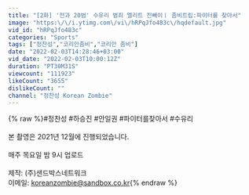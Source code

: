```yaml
---
title: "[2화] '전과 20범' 수유리 범죄 엘리트 진빼이ㅣ 좀비트립:파이터를 찾아서"
image: "https:\/\/i.ytimg.com\/vi\/hRPqJfo483c\/hqdefault.jpg"
vid_id: "hRPqJfo483c"
categories: "Sports"
tags: ["정찬성","코리안좀비","코리안 좀비"]
date: "2022-02-03T14:28:46+03:00"
vid_date: "2022-02-03T10:00:12Z"
duration: "PT30M31S"
viewcount: "111923"
likeCount: "3655"
dislikeCount: ""
channel: "정찬성 Korean Zombie"
---
```

{% raw %}#정찬성 #하승진 #안일권 #파이터를찾아서 #수유리<br /><br />본 촬영은 2021년 12월에 진행되었습니다.<br /><br />매주 목요일 밤 9시 업로드 <br /><br />제작: (주)샌드박스네트워크<br />이메일: koreanzombie@sandbox.co.kr{% endraw %}
